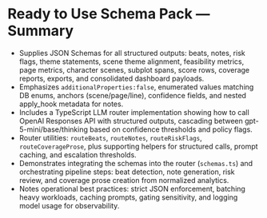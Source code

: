 # Ready to Use Schema Pack — Summary

- Supplies JSON Schemas for all structured outputs: beats, notes, risk flags, theme statements, scene theme alignment, feasibility metrics, page metrics, character scenes, subplot spans, score rows, coverage reports, exports, and consolidated dashboard payloads.
- Emphasizes `additionalProperties:false`, enumerated values matching DB enums, anchors (scene/page/line), confidence fields, and nested apply_hook metadata for notes.
- Includes a TypeScript LLM router implementation showing how to call OpenAI Responses API with structured outputs, cascading between gpt-5-mini/base/thinking based on confidence thresholds and policy flags.
- Router utilities: `routeBeats`, `routeNotes`, `routeRiskFlags`, `routeCoverageProse`, plus supporting helpers for structured calls, prompt caching, and escalation thresholds.
- Demonstrates integrating the schemas into the router (`schemas.ts`) and orchestrating pipeline steps: beat detection, note generation, risk review, and coverage prose creation from normalized analytics.
- Notes operational best practices: strict JSON enforcement, batching heavy workloads, caching prompts, gating sensitivity, and logging model usage for observability.
